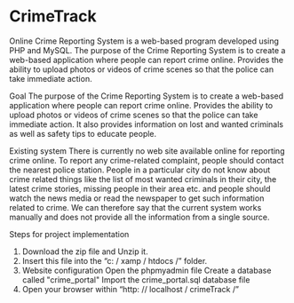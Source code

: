 # CrimeTrack
Online Crime Reporting System is a web-based program developed using PHP and MySQL. The purpose of the Crime Reporting System is to create a web-based application where people can report crime online. Provides the ability to upload photos or videos of crime scenes so that the police can take immediate action.

Goal
The purpose of the Crime Reporting System is to create a web-based application where people can report crime online. Provides the ability to upload photos or videos of crime scenes so that the police can take immediate action. It also provides information on lost and wanted criminals as well as safety tips to educate people.


Existing system
There is currently no web site available online for reporting crime online. To report any crime-related complaint, people should contact the nearest police station. People in a particular city do not know about crime related things like the list of most wanted criminals in their city, the latest crime stories, missing people in their area etc. and people should watch the news media or read the newspaper to get such information related to crime. We can therefore say that the current system works manually and does not provide all the information from a single source.

Steps for project implementation

1. Download the zip file and Unzip it.
2. Insert this file into the “c: / xamp / htdocs /” folder.
3. Website configuration
Open the phpmyadmin file
Create a database called "crime_portal"
Import the crime_portal.sql database file
4. Open your browser within “http: // localhost / crimeTrack /”

